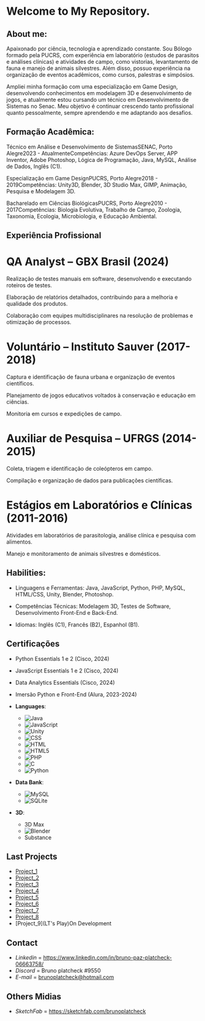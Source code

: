 # Welcome to My Repository.




## About me:




Apaixonado por ciência, tecnologia e aprendizado constante. Sou Bólogo formado pela PUCRS, com experiência em laboratório (estudos de parasitos e análises clínicas) e atividades de campo, como vistorias, levantamento de fauna e manejo de animais silvestres. Além disso, possuo experiência na organização de eventos acadêmicos, como cursos, palestras e simpósios.

Ampliei minha formação com uma especialização em Game Design, desenvolvendo conhecimentos em modelagem 3D e desenvolvimento de jogos, e atualmente estou cursando um técnico em Desenvolvimento de Sistemas no Senac. Meu objetivo é continuar crescendo tanto profissional quanto pessoalmente, sempre aprendendo e me adaptando aos desafios.

## Formação Acadêmica:

Técnico em Análise e Desenvolvimento de SistemasSENAC, Porto Alegre2023 - AtualmenteCompetências: Azure DevOps Server, APP Inventor, Adobe Photoshop, Lógica de Programação, Java, MySQL, Análise de Dados, Inglês (C1).

Especialização em Game DesignPUCRS, Porto Alegre2018 - 2019Competências: Unity3D, Blender, 3D Studio Max, GIMP, Animação, Pesquisa e Modelagem 3D.

Bacharelado em Ciências BiológicasPUCRS, Porto Alegre2010 - 2017Competências: Biologia Evolutiva, Trabalho de Campo, Zoologia, Taxonomia, Ecologia, Microbiologia, e Educação Ambiental.

## Experiência Profissional

# QA Analyst – GBX Brasil (2024)

Realização de testes manuais em software, desenvolvendo e executando roteiros de testes.

Elaboração de relatórios detalhados, contribuindo para a melhoria e qualidade dos produtos.

Colaboração com equipes multidisciplinares na resolução de problemas e otimização de processos.

# Voluntário – Instituto Sauver (2017-2018)

Captura e identificação de fauna urbana e organização de eventos científicos.

Planejamento de jogos educativos voltados à conservação e educação em ciências.

Monitoria em cursos e expedições de campo.

# Auxiliar de Pesquisa – UFRGS (2014-2015)

Coleta, triagem e identificação de coleópteros em campo.

Compilação e organização de dados para publicações científicas.

# Estágios em Laboratórios e Clínicas (2011-2016)

Atividades em laboratórios de parasitologia, análise clínica e pesquisa com alimentos.

Manejo e monitoramento de animais silvestres e domésticos.


## Habilities:

- Linguagens e Ferramentas: Java, JavaScript, Python, PHP, MySQL, HTML/CSS, Unity, Blender, Photoshop.

- Competências Técnicas: Modelagem 3D, Testes de Software, Desenvolvimento Front-End e Back-End.

- Idiomas: Inglês (C1), Francês (B2), Espanhol (B1).

## Certificações

- Python Essentials 1 e 2 (Cisco, 2024)

- JavaScript Essentials 1 e 2 (Cisco, 2024)

- Data Analytics Essentials (Cisco, 2024)

- Imersão Python e Front-End (Alura, 2023-2024)


- **Languages**:
    - ![Java](https://img.shields.io/badge/java-%23ED8B00.svg?style=for-the-badge&logo=openjdk&logoColor=white)
    - ![JavaScript](https://img.shields.io/badge/JavaScript-323330?style=for-the-badge&logo=javascript&logoColor=F7DF1E)
    - ![Unity](https://img.shields.io/badge/Unity-100000?style=for-the-badge&logo=unity&logoColor=white)
    - ![CSS](https://img.shields.io/badge/C%2B%2B-00599C?style=flat&logo=c%2B%2B&logoColor=white)
    - ![HTML](https://img.shields.io/badge/HTML-e34c26?style=flat&logo=html5&logoColor=white)
    - ![HTML5](https://img.shields.io/badge/HTML5-E34F26?style=flat&logo=html5&logoColor=white)
    - ![PHP](https://img.shields.io/badge/PHP-777BB4?style=flat&logo=php&logoColor=white)
    - ![C](https://img.shields.io/badge/C-A8B9CC?style=flat&logo=c&logoColor=black)
    - ![Python](https://img.shields.io/badge/Python-14354C?style=flat&logo=python&logoColor=white)
- **Data Bank**:
    - ![MySQL](https://img.shields.io/badge/MySQL-005C84?style=for-the-badge&logo=mysql&logoColor=white)
    - ![SQLite](https://img.shields.io/badge/sqlite-%2307405e.svg?style=for-the-badge&logo=sqlite&logoColor=white)
- **3D**:
    - 3D Max
    - ![Blender](https://img.shields.io/badge/blender-%23F5792A.svg?style=for-the-badge&logo=blender&logoColor=white)
    - Substance



## Last Projects




- [Project_1](Guessing_Game)
- [Project_2](EvenOdd)
- [Project_3](Monetary_Converter)
- [Project_4](Deniers_of_Fate)
- [Project_5](ProjetoIntegrador)
- [Project_6](Imersão_alura_frontend)
- [Project_7](Imersão_FullCycle)
- [Project_8](Projeto_Liverpool)
- [Project_9](LT's Play)On Development








## Contact




- _Linkedin_ = https://www.linkedin.com/in/bruno-paz-platcheck-06663758/
- _Discord_ =  Bruno platcheck #9550
- _E-mail_ = brunoplatcheck@hotmail.com




## Others Midias




- _SketchFab_ = https://sketchfab.com/brunoplatcheck
